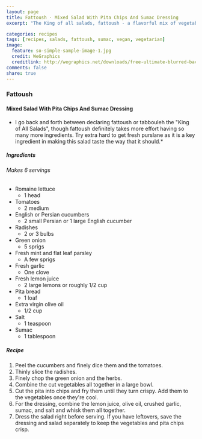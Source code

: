 ```yaml
---
layout: page
title: Fattoush · Mixed Salad With Pita Chips And Sumac Dressing
excerpt: "The King of all salads, fattoush - a flavorful mix of vegetables with a creamy sumac dressing."

categories: recipes
tags: [recipes, salads, fattoush, sumac, vegan, vegetarian]
image:
  feature: so-simple-sample-image-1.jpg
  credit: WeGraphics
  creditlink: http://wegraphics.net/downloads/free-ultimate-blurred-background-pack/
comments: false
share: true
---
```

### Fattoush
#### Mixed Salad With Pita Chips And Sumac Dressing

* I go back and forth between declaring fattoush or tabbouleh the "King of All Salads", though fattoush definitely takes more effort having so many more ingredients. Try extra hard to get fresh purslane as it is a key ingredient in making this salad taste the way that it should.*

##### Ingredients
###### Makes 6 servings

* Romaine lettuce
  -  1 head
* Tomatoes
  - 2 medium
* English or Persian cucumbers
  - 2 small Persian or 1 large English cucumber
* Radishes
  - 2 or 3 bulbs
* Green onion
  - 5 sprigs
* Fresh mint and flat leaf parsley
  - A few sprigs
* Fresh garlic
  - One clove
* Fresh lemon juice
  - 2 large lemons or roughly 1/2 cup
* Pita bread
  - 1 loaf
* Extra virgin olive oil
  - 1/2 cup
* Salt
  - 1 teaspoon
* Sumac
  - 1 tablespoon

##### Recipe

1. Peel the cucumbers and finely dice them and the tomatoes.
2. Thinly slice the radishes.
3. Finely chop the green onion and the herbs.
4. Combine the cut vegetables all together in a large bowl.
5. Cut the pita into chips and fry them until they turn crispy. Add them to the vegetables once they're cool.
6. For the dressing, combine the lemon juice, olive oil, crushed garlic, sumac, and salt and whisk them all together.
7. Dress the salad right before serving. If you have leftovers, save the dressing and salad separately to keep the vegetables and pita chips crisp.
